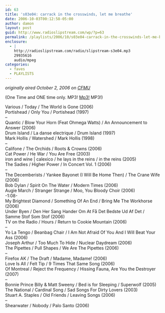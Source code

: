 ```yaml
---
id: 63
title: 's03e04: carrack in the crosswinds, let me breathe'
date: 2006-10-03T00:12:58-05:00
author: damon
layout: post
guid: http://www.radioslipstream.com/wp/?p=63
permalink: /playlists/2006/10/s03e04-carrack-in-the-crosswinds-let-me-breathe/
enclosure:
  - |
    http://radioslipstream.com/radio/slipstream-s3e04.mp3
    29935616
    audio/mpeg
categories:
  - faves
  - PLAYLISTS
---
```

_originally aired October 2, 2006 on [CFMU](http://cfmu.mcmaster.ca)_

(One Time and ONE time only. MP3! [Mp3!](http://radioslipstream.com/radio/slipstream-s3e04.mp3) MP3!)

Various / Today / The World is Gone (2006)  
Portishead / Only You / Portishead (1997)  
–  
Quantic / Blow Your Horn (Feat Ohmega Watts) / An Announcement to Answer (2006)  
Drum Island / La danse electrique / Drum Island (1997)  
Mark Hollis / Watershed / Mark Hollis (1998)  
–  
Califone / The Orchids / Roots & Crowns (2006)  
Cat Power / He War / You Are Free (2003)  
iron and wine | calexico / he lays in the reins / in the reins (2005)  
The Sadies / Higher Power / In Concert Vol. 1 (2006)  
–  
The Decemberists / Yankee Bayonet (I Will Be Home Then) / The Crane Wife (2006)  
Bob Dylan / Spirit On The Water / Modern Times (2006)  
Augie March / Stranger Strange / Moo, You Bloody Choir (2006)  
-1:08-  
My Brightest Diamond / Something Of An End / Bring Me The Workhorse (2006)  
Under Byen / Den Her Sang Hander Om At Få Det Bedste Ud Af Det / Samme Stof Som Stof (2006)  
TV on the Radio / Hours / Return to Cookie Mountain (2006)  
–  
Yo La Tengo / Beanbag Chair / I Am Not Afraid Of You And I Will Beat Your Ass (2006)  
Joseph Arthur / Too Much To Hide / Nuclear Daydream (2006)  
The Pipettes / Pull Shapes / We Are The Pipettes (2006)  
–  
Firefox AK / The Draft / Madame, Madame! (2006)  
Love Is All / Felt Tip / 9 Times That Same Song (2006)  
Of Montreal / Reject the Frequency / Hissing Fauna, Are You the Destroyer (2007)  
–  
Bonnie Prince Billy & Matt Sweeny / Bed is for Sleeping / Superwolf (2005)  
The National / Cardinal Song / Sad Songs For Dirty Lovers (2003)  
Stuart A. Staples / Old Friends / Leaving Songs (2006)  
–  
Shearwater / Nobody / Palo Santo (2006)